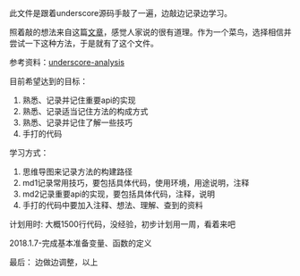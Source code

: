 此文件是跟着underscore源码手敲了一遍，边敲边记录边学习。

照着敲的想法来自这篇[文章](https://juejin.im/entry/57ea104d816dfa005efb3e15)，感觉人家说的很有道理。作为一个菜鸟，选择相信并尝试一下这种方法，于是就有了这个文件。

参考资料：[underscore-analysis](https://github.com/hanzichi/underscore-analysis)

目前希望达到的目标：
1. 熟悉、记录并记住重要api的实现
2. 熟悉、记录适当记住方法的构成方式
3. 熟悉、记录并记住了解一些技巧
4. 手打的代码

学习方式：
1. 思维导图来记录方法的构建路径
2. md1记录常用技巧，要包括具体代码，使用环境，用途说明，注释
3. md2记录重要api的实现，要包括具体代码，注释，说明
4. 手打的代码中要加入注释、想法、理解、查到的资料

计划用时:
大概1500行代码，没经验，初步计划用一周，看着来吧  

2018.1.7-完成基本准备变量、函数的定义


最后：
边做边调整，以上
